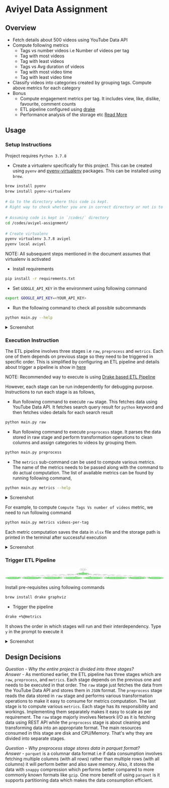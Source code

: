 # Aviyel Data Assignment

## Overview

- Fetch details about 500 videos using YouTube Data API
- Compute following metrics
  - Tags vs number videos i.e Number of videos per tag
  - Tag with most videos
  - Tag with least videos
  - Tags vs Avg duration of videos
  - Tag with most video time
  - Tag with least video time
- Classify videos into categories created by grouping tags. Compute above metrics for each category
- Bonus
  - Compute engagement metrics per tag. It includes view, like, dislike, favourite, comment counts
  - ETL pipeline configured using [drake](https://github.com/Factual/drake)
  - Performance analysis of the storage etc [Read More](./docs/performance.md)

## Usage

### Setup Instructions

Project requires `Python 3.7.8`

- Create a virtualenv specifically for this project. This can be created using `pyenv` and [pyenv-virtualenv](https://github.com/pyenv/pyenv-virtualenv) packages. This can be installed using `brew`.

```bash
brew install pyenv
brew install pyenv-virtualenv

# Go to the directory where this code is kept.
# Right way to check whether you are in correct directory or not is to ensure README.md is at the root of it

# Assuming code is kept in `/codes/` directory
cd /codes/aviyel-assignment/

# Create virtualenv
pyenv virtualenv 3.7.8 aviyel
pyenv local aviyel
```

NOTE: All subsequent steps mentioned in the document assumes that virtualenv is activated

- Install requirements

```bash
pip install -r requirements.txt
```

- Set `GOOGLE_API_KEY` in the environment using following command

```bash
export GOOGLE_API_KEY=<YOUR_API_KEY>
```

- Run the following command to check all possible subcommands

```bash
python main.py --help
```

<details markdown="1">
<summary>Screenshot</summary>

![main__help](./docs/images/main__help.png)

</details>

### Execution Instruction

The ETL pipeline involves three stages i.e `raw`, `preprocess` and `metrics`. Each one of them depends on previous stage so they need to be triggered in specific order. This is simplified by configuring an ETL pipeline and details about trigger a pipeline is show in [here](#trigger-etl-pipeline)

NOTE: Recommended way to execute is using [Drake based ETL Pipeline](#trigger-etl-pipeline)

However, each stage can be run independently for debugging purpose. Instructions to run each stage is as follows,

- Run following command to execute `raw` stage. This fetches data using YouTube Data API. It fetches search query result for `python` keyword and then fetches video details for each search result

```bash
python main.py raw
```

- Run following command to execute `preprocess` stage. It parses the data stored in raw stage and perform transformation operations to clean columns and assign categories to videos by grouping them.

```bash
python main.py preprocess
```

- The `metrics` sub-command can be used to compute various metrics. The name of the metrics needs to be passed along with the command to do actual computation.
  The list of available metrics can be found by running following command,

```bash
python main.py metrics --help
```

<details markdown="1">
<summary>Screenshot</summary>

![metrics__help](./docs/images/metrics__help.png)

</details>

For example, to compute `Compute Tags Vs number of videos` metric, we need to run following command

```bash
python main.py metrics videos-per-tag
```

Each metric computation saves the data in `xlsx` file and the storage path is printed in the terminal after successful execution

<details markdown="1">
<summary>Screenshot</summary>

![metrics__export_path](./docs/images/metrics__export_path.png)

</details>

### Trigger ETL Pipeline

![ETL](./docs/images/drake.png)

Install pre-requisites using following commands

```bash
brew install drake graphviz
```

- Trigger the pipeline

```bash
drake +%@metrics
```

It shows the order in which stages will run and their interdependency. Type `y` in the prompt to execute it

<details markdown="1">
<summary>Screenshot</summary>

![drake_etl](./docs/images/drake_etl.png)

</details>

## Design Decisions

_Question - Why the entire project is divided into three stages?_ <br/>
_Answer_ - As mentioned earlier, the ETL pipeline has three stages which are `raw`, `preprocess`, and `metrics`. Each stage depends on the previous one and needs to be executed in that order. The `raw` stage just fetches the data from the YouTube Data API and stores them in `JSON` format. The `preprocess` stage reads the data stored in `raw` stage and performs various transformation operations to make it easy to consume for metrics computation. The last stage is to compute various `metrics`.
Each stage has its responsibility and workings. Implementing them separately makes it easy to scale as per requirement. The `raw` stage majorly involves Network I/O as it is fetching data using REST API while the `preprocess` stage is about cleaning and transforming data into an appropriate format. The main resources consumed in this stage are disk and CPU/Memory. That's why they are divided into separate stages.

_Question - Why preprocess stage stores data in parquet format?_ <br/>
_Answer_ - `parquet` is a columnar data format i.e if data consumption involves fetching multiple columns (with all rows) rather than multiple rows (with all columns) it will perform better and also save memory. Also, it stores the data with `snappy` compression which performs better compared to more commonly known formats like `gzip`. One more benefit of using `parquet` is it supports partitioning data which makes the data consumption efficient.
